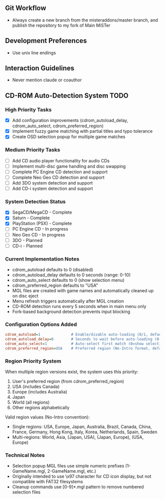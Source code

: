 ## Git Workflow
- Always create a new branch from the misteraddons/master branch, and publish the repository to my fork of Main MiSTer

## Development Preferences
- Use unix line endings

## Interaction Guidelines
- Never mention claude or coauthor

## CD-ROM Auto-Detection System TODO

### High Priority Tasks
- [x] Add configuration improvements (cdrom_autoload_delay, cdrom_auto_select, cdrom_preferred_region)
- [x] Implement fuzzy game matching with partial titles and typo tolerance
- [x] Create OSD selection popup for multiple game matches

### Medium Priority Tasks
- [ ] Add CD audio player functionality for audio CDs
- [ ] Implement multi-disc game handling and disc swapping
- [ ] Complete PC Engine CD detection and support
- [ ] Complete Neo Geo CD detection and support
- [ ] Add 3DO system detection and support
- [ ] Add CD-i system detection and support

### System Detection Status
- [x] SegaCD/MegaCD - Complete
- [x] Saturn - Complete
- [x] PlayStation (PSX) - Complete
- [ ] PC Engine CD - In progress
- [ ] Neo Geo CD - In progress
- [ ] 3DO - Planned
- [ ] CD-i - Planned

### Current Implementation Notes
- cdrom_autoload defaults to 0 (disabled)
- cdrom_autoload_delay defaults to 0 seconds (range: 0-10)
- cdrom_auto_select defaults to 0 (show selection menu)
- cdrom_preferred_region defaults to "USA"
- MGL files are created with game names and automatically cleaned up on disc eject
- Menu refresh triggers automatically after MGL creation
- CD-ROM detection runs every 5 seconds when in main menu only
- Fork-based background detection prevents input blocking

### Configuration Options Added
```ini
cdrom_autoload=1              # Enable/disable auto-loading (0/1, default: 0)
cdrom_autoload_delay=0        # Seconds to wait before auto-loading (0-10, default: 0)
cdrom_auto_select=1           # Auto-select first match (0=show selection, 1=auto-select, default: 0)
cdrom_preferred_region=USA    # Preferred region (No-Intro format, default: USA)
```

### Region Priority System
When multiple region versions exist, the system uses this priority:
1. User's preferred region (from cdrom_preferred_region)
2. USA (includes Canada)
3. Europe (includes Australia)
4. Japan
5. World (all regions)
6. Other regions alphabetically

Valid region values (No-Intro convention):
- Single regions: USA, Europe, Japan, Australia, Brazil, Canada, China, France, Germany, Hong Kong, Italy, Korea, Netherlands, Spain, Sweden
- Multi-regions: World, Asia, (Japan, USA), (Japan, Europe), (USA, Europe)

### Technical Notes
- Selection popup MGL files use simple numeric prefixes (1-GameName.mgl, 2-GameName.mgl, etc.)
- Originally intended to use \x97 character for CD icon display, but not compatible with FAT32 filesystems
- Cleanup commands use [0-9]*.mgl pattern to remove numbered selection files